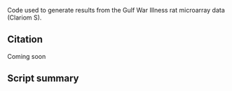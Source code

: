 Code used to generate results from the Gulf War Illness rat microarray data (Clariom S).

## Citation
Coming soon

## Script summary

